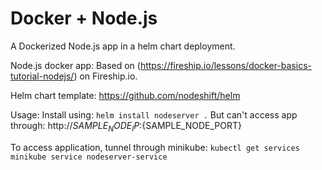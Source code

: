 # Docker + Node.js

A Dockerized Node.js app in a helm chart deployment.

Node.js docker app:
Based on (https://fireship.io/lessons/docker-basics-tutorial-nodejs/) on Fireship.io. 

Helm chart template:
https://github.com/nodeshift/helm

Usage:
Install using:
`helm install nodeserver .`
But can't access app through:
http://${SAMPLE_NODE_IP}:${SAMPLE_NODE_PORT}

To access application, tunnel through minikube:
`kubectl get services`
`minikube service nodeserver-service`